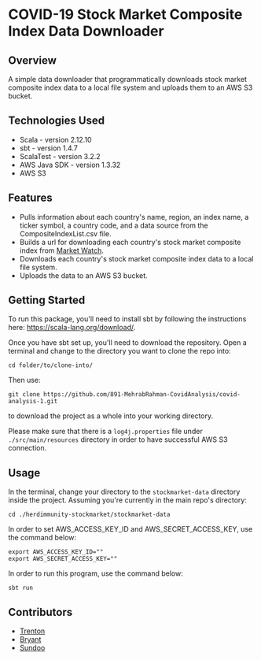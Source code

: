 # COVID-19 Stock Market Composite Index Data Downloader

## Overview

A simple data downloader that programmatically downloads stock market composite index data to a local file system and uploads them to an AWS S3 bucket.

## Technologies Used

* Scala - version 2.12.10
* sbt - version 1.4.7
* ScalaTest - version 3.2.2
* AWS Java SDK - version 1.3.32
* AWS S3

## Features

* Pulls information about each country's name, region, an index name, a ticker symbol, a country code, and a data source from the CompositeIndexList.csv file.
* Builds a url for downloading each country's stock market composite index from [Market Watch](https://www.marketwatch.com/investing).
* Downloads each country's stock market composite index data to a local file system.
* Uploads the data to an AWS S3 bucket.

## Getting Started

To run this package, you'll need to install sbt by following the instructions here: https://scala-lang.org/download/.

Once you have sbt set up, you'll need to download the repository. Open a terminal and change to the directory you want to clone the repo into:

`cd folder/to/clone-into/`

Then use:

`git clone https://github.com/891-MehrabRahman-CovidAnalysis/covid-analysis-1.git`

to download the project as a whole into your working directory.

Please make sure that there is a `log4j.properties` file under `./src/main/resources` directory in order to have successful AWS S3 connection. 

## Usage

In the terminal, change your directory to the `stockmarket-data` directory inside the project. Assuming you're currently in the main repo's directory:

`cd ./herdimmunity-stockmarket/stockmarket-data`

In order to set AWS_ACCESS_KEY_ID and AWS_SECRET_ACCESS_KEY, use the command below:

```
export AWS_ACCESS_KEY_ID=""
export AWS_SECRET_ACCESS_KEY=""
```

In order to run this program, use the command below:

`sbt run`


## Contributors

* [Trenton](https://github.com/granpawalton)
* [Bryant](https://github.com/brysingh76)
* [Sundoo](https://github.com/spark131008)
